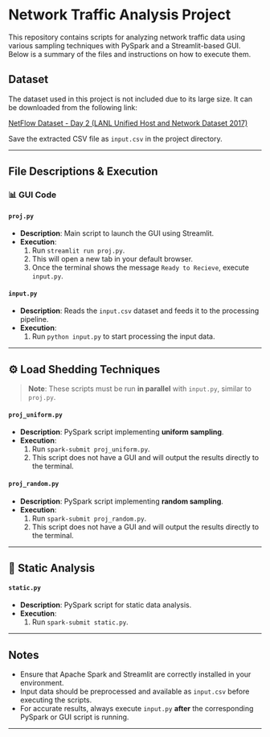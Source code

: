 # Network Traffic Analysis Project

This repository contains scripts for analyzing network traffic data using various sampling techniques with PySpark and a Streamlit-based GUI. Below is a summary of the files and instructions on how to execute them.

## Dataset

The dataset used in this project is not included due to its large size. It can be downloaded from the following link:

[NetFlow Dataset - Day 2 (LANL Unified Host and Network Dataset 2017)](https://csr.lanl.gov/data-fence/1622617257/-0SFtafWP_yNOBqLkD0m8LmmTbs=/unified-host-network-dataset-2017/netflow/netflow_day-02.bz2)

Save the extracted CSV file as `input.csv` in the project directory.

---

## File Descriptions & Execution

### 📊 GUI Code

#### `proj.py`
- **Description**: Main script to launch the GUI using Streamlit.
- **Execution**:
  1. Run `streamlit run proj.py`.
  2. This will open a new tab in your default browser.
  3. Once the terminal shows the message `Ready to Recieve`, execute `input.py`.

#### `input.py`
- **Description**: Reads the `input.csv` dataset and feeds it to the processing pipeline.
- **Execution**: 
  1. Run `python input.py` to start processing the input data.

---

## ⚙️ Load Shedding Techniques

> **Note**: These scripts must be run **in parallel** with `input.py`, similar to `proj.py`.

#### `proj_uniform.py`
- **Description**: PySpark script implementing **uniform sampling**.
- **Execution**: 
  1. Run `spark-submit proj_uniform.py`.
  2. This script does not have a GUI and will output the results directly to the terminal.

#### `proj_random.py`
- **Description**: PySpark script implementing **random sampling**.
- **Execution**: 
  1. Run `spark-submit proj_random.py`.
  2. This script does not have a GUI and will output the results directly to the terminal.

---

## 🧾 Static Analysis

#### `static.py`
- **Description**: PySpark script for static data analysis.
- **Execution**: 
  1. Run `spark-submit static.py`.

---

## Notes

- Ensure that Apache Spark and Streamlit are correctly installed in your environment.
- Input data should be preprocessed and available as `input.csv` before executing the scripts.
- For accurate results, always execute `input.py` **after** the corresponding PySpark or GUI script is running.

---
